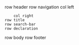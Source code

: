 row header
    row navigation
        col left
            
        col right
    row title
    row search-bar
    row declaration
row body
row footer